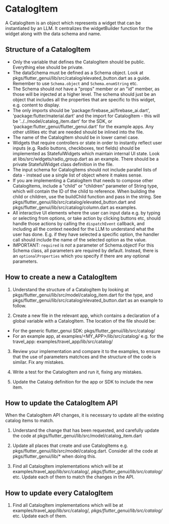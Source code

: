 # CatalogItem

A CatalogItem is an object which represents a widget that can be instantiated by an LLM. It centralizes the widgetBuilder function for the widget along with the data schema and name.

## Structure of a CatalogItem
- Only the variable that defines the CatalogItem should be public. Everything else should be private.
- The dataSchema must be defined as a Schema object. Look at pkgs/flutter_genui/lib/src/catalog/elevated_button.dart as a guide. Remember to use `Schema.object` and `Schema.enumString` etc.
- The Schema should *not* have a "props" member or an "id" member, as those will be injected at a higher level. The schema should just be an object that includes all the properties that are specific to this widget, e.g. content to display.
- The only imports should be 'package:firebase_ai/firebase_ai.dart', 'package:flutter/material.dart' and the import for CatalogItem - this will be '../../model/catalog_item.dart' for the SDK, or 'package:flutter_genui/flutter_genui.dart' for the example apps. Any other utilities etc that are needed should be inlined into the file.
- The name of the CatalogItem should be in lower camel case.
- Widgets that require controllers or state in order to instantly reflect user inputs (e.g. Radio buttons, checkboxes, text fields) should be implemented as StatefulWidgets which maintain internal UI state. Look at libs/src/widgets/radio_group.dart as an example. There should be a private StatefulWidget class definition in the file.
- The input schema for CatalogItems should not include parallel lists of data - instead use a single list of object where it makes sense.
- If you are implementing a CatalogItem that needs to compose other CatalogItems, include a "child" or "children" parameter of String type, which will contain the ID of the child to reference. When building the child or children, use the buildChild function and pass in the string. See pkgs/flutter_genui/lib/src/catalog/elevated_button.dart and pkgs/flutter_genui/lib/src/catalog/column.dart as examples.
- All interactive UI elements where the user can input data e.g. by typing or selecting from options, or take action by clicking buttons etc, should handle those actions by calling the `dispatchEvent` callback, and including all the context needed for the LLM to understand what the user has done. E.g. if they have selected a specific option, the handler call should include the name of the selected option as the value.
- IMPORTANT: `required` is *not* a parameter of Schema.object! For this Schema class, all parameters are required by default. Instead, there is an `optionalProperties` which you specify if there are any optional parameters.

## How to create a new a CatalogItem

1. Understand the structure of a CatalogItem by looking at pkgs/flutter_genui/lib/src/model/catalog_item.dart for the type, and pkgs/flutter_genui/lib/src/catalog/elevated_button.dart as an example to follow.

2. Create a new file in the relevant app, which contains a declaration of a global variable with a CatalogItem. The location of the file should be:
 - For the generic flutter_genui SDK: pkgs/flutter_genui/lib/src/catalog/
 - For an example app, at examples/<MY_APP>/lib/src/catalog/ e.g. for the  travel_app: examples/travel_app/lib/src/catalog/

3. Review your implementation and compare it to the examples, to ensure that the use of parameters matchces and the structure of the code is similar. Fix any mistakes.

4. Write a test for the CatalogItem and run it, fixing any mistakes.

5. Update the Catalog definition for the app or SDK to include the new item.

## How to update the CatalogItem API

When the CatalogItem API changes, it is necessary to update all the existing catalog items to match.

1. Understand the change that has been requested, and carefully update the code at pkgs/flutter_genui/lib/src/model/catalog_item.dart

2. Update all places that create and use CatalogItems e.g. pkgs/flutter_genui/lib/src/model/catalog.dart. Consider all the code at pkgs/flutter_genui/lib/* when doing this.

3. Find all CatalogItem implementations which will be at examples/travel_app/lib/src/catalog/*, pkgs/flutter_genui/lib/src/catalog/* etc. Update each of them to match the changes in the API.

## How to update every CatalogItem

1. Find all CatalogItem implementations which will be at examples/travel_app/lib/src/catalog/*, pkgs/flutter_genui/lib/src/catalog/* etc. Update each of them.
